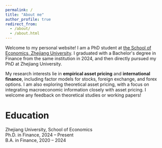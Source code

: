 ```yaml
---
permalink: /
title: "About me"
author_profile: true
redirect_from: 
  - /about/
  - /about.html
---
```


Welcome to my personal website! I am a PhD student at [the School of Economics, Zhejiang University](http://www.cec.zju.edu.cn/). I graduated with a Bachelor's degree in Finance from the same institution in 2024, and then directly pursued my PhD at Zhejiang University.

My research interests lie in **empirical asset pricing** and **international finance**, including factor models for stocks, foreign exchange, and forex options. I am also exploring theoretical asset pricing, with a focus on integrating macroeconomic information closely with asset pricing. I welcome any feedback on theoretical studies or working papers!

Education
======
Zhejiang University, School of Economics  
Ph.D. in Finance, 2024 – Present  
B.A. in Finance, 2020 – 2024
